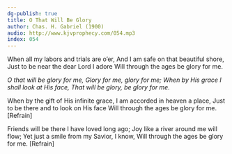 ```yaml
---
dg-publish: true
title: O That Will Be Glory
author: Chas. H. Gabriel (1900)
audio: http://www.kjvprophecy.com/054.mp3
index: 054
---
```


When all my labors and trials are o’er,
And I am safe on that beautiful shore,
Just to be near the dear Lord I adore
Will through the ages be glory for me.

*O that will be glory for me,
Glory for me, glory for me;
When by His grace I shall look at His face,
That will be glory, be glory for me.*

When by the gift of His infinite grace,
I am accorded in heaven a place,
Just to be there and to look on His face
Will through the ages be glory for me. [Refrain]

Friends will be there I have loved long ago;
Joy like a river around me will flow;
Yet just a smile from my Savior, I know,
Will through the ages be glory for me. [Refrain]